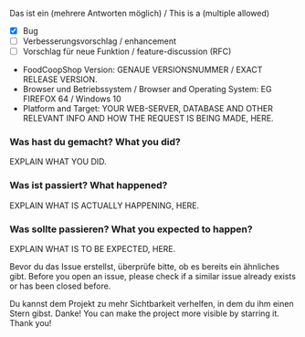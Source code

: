 Das ist ein (mehrere Antworten möglich) / This is a (multiple allowed)

* [x] Bug
* [ ] Verbesserungsvorschlag / enhancement
* [ ] Vorschlag für neue Funktion / feature-discussion (RFC)

* FoodCoopShop Version: GENAUE VERSIONSNUMMER / EXACT RELEASE VERSION.
* Browser und Betriebssystem / Browser and Operating System: EG FIREFOX 64 / Windows 10
* Platform and Target: YOUR WEB-SERVER, DATABASE AND OTHER RELEVANT INFO AND HOW THE REQUEST IS BEING MADE, HERE.

### Was hast du gemacht? What you did?
EXPLAIN WHAT YOU DID.

### Was ist passiert? What happened?
EXPLAIN WHAT IS ACTUALLY HAPPENING, HERE.

### Was sollte passieren? What you expected to happen?
EXPLAIN WHAT IS TO BE EXPECTED, HERE.

Bevor du das Issue erstellst, überprüfe bitte, ob es bereits ein ähnliches gibt.
Before you open an issue, please check if a similar issue already exists or has been closed before.

Du kannst dem Projekt zu mehr Sichtbarkeit verhelfen, in dem du ihm einen Stern gibst. Danke!
You can make the project more visible by starring it. Thank you!
